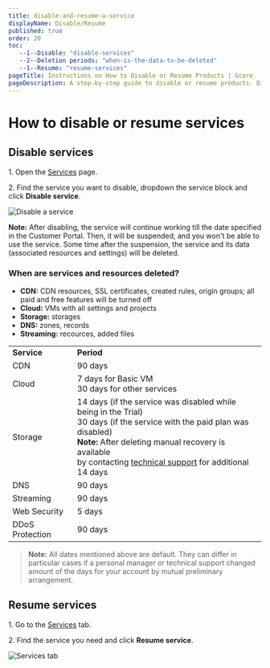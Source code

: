 ```yaml
---
title: disable-and-resume-a-service
displayName: Disable/Resume
published: true
order: 20
toc:
   --1--Disable: "disable-services"
   --2--Deletion periods: "when-is-the-data-to-be-deleted"
   --1--Resume: "resume-services"
pageTitle: Instructions on How to Disable or Resume Products | Gcore
pageDescription: A step-by-step guide to disable or resume products. Disabling deletes certain resources and settings after a set period.
---
```

# How to disable or resume services
  
## Disable services

1\. Open the <a href="https://accounts.gcore.com/billing/services" target="_blank">Services</a> page.

2\. Find the service you want to disable, dropdown the service block and click **Disable service**.

<img src="https://assets.gcore.pro/docs/account-settings/billing/services/disable-10.png" alt="Disable a service">

**Note:** After disabling, the service will continue working till the date specified in the Customer Portal. Then, it will be suspended, and you won't be able to use the service. Some time after the suspension, the service and its data (associated resources and settings) will be deleted.

### When are services and resources deleted?

<expandable-element title="What data will be deleted"> 

- **CDN:** CDN resources, SSL certificates, created rules, origin groups; all paid and free features will be turned off
- **Cloud:** VMs with all settings and projects
- **Storage:** storages
- **DNS:** zones, records
- **Streaming:** recources, added files  

</expandable-element>  

<table>
    <tr>
        <td><b>Service</b></td>
        <td><b>Period</b></td>
    </tr>
    <tr>
        <td>CDN</td>
        <td>90 days</td>
    </tr>
    <tr>
        <td>Cloud</td>
        <td>7 days for Basic VM<br>30 days for other services</td>
    </tr>
    <tr>
        <td>Storage</td>
        <td>14 days (if the service was disabled while being in the Trial)<br>30 days (if the service with the paid plan was disabled)<br><b>Note:</b> After deleting manual recovery is available<br> by contacting <a href="mailto:support@gcore.com">technical support</a> for additional 14 days</td>
    </tr>
    <tr>
        <td>DNS</td>
        <td>90 days</td>
    </tr>
    <tr>
        <td>Streaming</td>
        <td>90 days</td>
    </tr>
    <tr>
        <td>Web Security</td>
        <td>5 days</td>
    </tr>
    <tr>
        <td>DDoS Protection</td>
        <td>90 days</td>
    </tr>
</table>

> **Note:** All dates mentioned above are default. They can differ in particular cases if a personal manager or technical support changed amount of the days for your account by mutual preliminary arrangement.  

## Resume services

1\.  Go to the <a href="https://accounts.gcore.com/billing/services" target="_blank">Services</a> tab.

2\.  Find the service you need and click **Resume service**.

<img src="https://assets.gcore.pro/docs/account-settings/billing/services/resume-20.png" alt="Services tab">